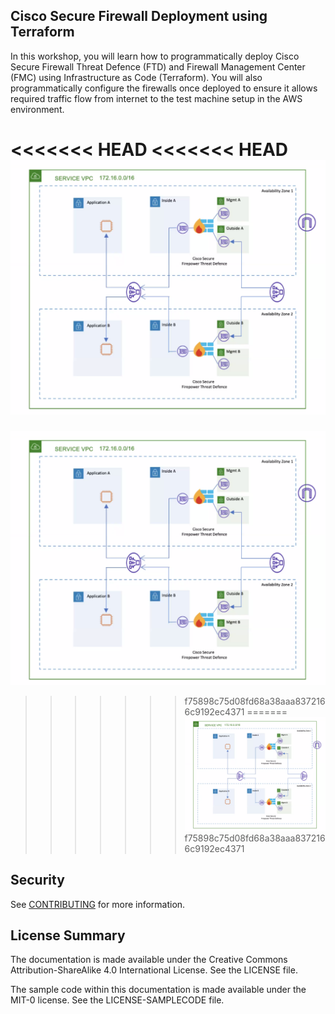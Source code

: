 ## Cisco Secure Firewall Deployment using Terraform

In this workshop, you will learn how to programmatically deploy Cisco Secure Firewall Threat Defence (FTD) and Firewall Management Center (FMC) using Infrastructure as Code (Terraform). You will also programmatically configure the firewalls once deployed to ensure it allows required traffic flow from internet to the test machine setup in the AWS environment.

<<<<<<< HEAD
<<<<<<< HEAD
![Lab Topology](static/images/topology.png)
=======
![Lab Topology](static/Images/topology.png)
>>>>>>> f75898c75d08fd68a38aaa8372166c9192ec4371
=======
![Lab Topology](static/Images/topology.png)
>>>>>>> f75898c75d08fd68a38aaa8372166c9192ec4371

## Security

See [CONTRIBUTING](CONTRIBUTING.md#security-issue-notifications) for more information.

## License Summary

The documentation is made available under the Creative Commons Attribution-ShareAlike 4.0 International License. See the LICENSE file.

The sample code within this documentation is made available under the MIT-0 license. See the LICENSE-SAMPLECODE file.
